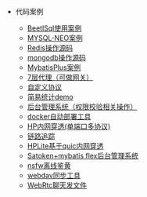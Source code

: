 <!-- _navbar.md -->

* 代码案例

    * [BeetlSql使用案例](https://gitee.com/HServer/hserver-for-java-beetlsql)
    * [MYSQL-NEO案例](https://gitee.com/HServer/hserver-for-java-mysql)
    * [Redis操作源码](https://gitee.com/HServer/hserver-for-java-redis)
    * [mongodb操作源码](https://gitee.com/HServer/hserver-for-java-mongodb)
    * [MybatisPlus案例](https://gitee.com/HServer/hserver-system)
    * [7层代理（可做网关）](https://gitee.com/HServer/http-proxy)
    * [自定义协议](https://gitee.com/HServer/hsvevr-for-custom-protocol)
    * [简易统计demo](https://gitee.com/HServer/hserver-for-java-statistics)
    * [后台管理系统（权限校验相关操作）](https://gitee.com/HServer/hserver-system)
    * [docker自动部署工具](https://gitee.com/HServer/hserver-for-docker)
    * [HP内网穿透(单端口多协议)](https://gitee.com/HServer/hp)
    * [链路追踪](https://gitee.com/HServer/hserver-apm)
    * [HPLite基于quic内网穿透](https://gitee.com/HServer/hp-lite)
    * [Satoken+mybatis flex后台管理系统](https://gitee.com/HServer/hserver-admin)
    * [nsfw离线鉴黄](https://gitee.com/HServer/hserver-nsfw)
    * [webdav同步工具](https://gitee.com/HServer/cloud-sync)
    * [WebRtc聊天发文件](https://gitee.com/HServer/hfile)
